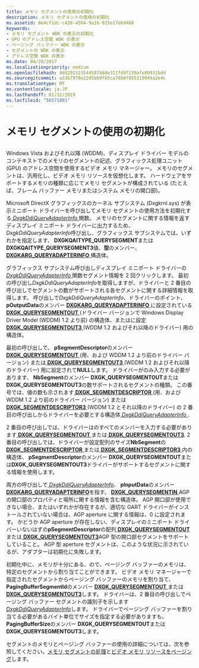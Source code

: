 ```yaml
---
title: メモリ セグメントの使用の初期化
description: メモリ セグメントの使用の初期化
ms.assetid: 8e4cf1dc-c428-4564-9a16-925e17e6d488
keywords:
- メモリ セグメント WDK の表示の初期化
- GPU のアドレス空間 WDK の表示
- ページング バッファー WDK の表示
- セグメントの WDK の表示
- アドレス空間 WDK の表示
ms.date: 04/20/2017
ms.localizationpriority: medium
ms.openlocfilehash: 9dd291523544587468e311fd9f139afe00931bdd
ms.sourcegitcommit: a33b7978e22d5bb9f65ca7056f955319049a2e4c
ms.translationtype: MT
ms.contentlocale: ja-JP
ms.lasthandoff: 01/31/2019
ms.locfileid: "56571891"
---
```

# <a name="initializing-use-of-memory-segments"></a>メモリ セグメントの使用の初期化


## <span id="ddk_initializing_use_of_memory_segments_gg"></span><span id="DDK_INITIALIZING_USE_OF_MEMORY_SEGMENTS_GG"></span>


Windows Vista およびそれ以降 (WDDM)、ディスプレイ ドライバー モデルのコンテキストでのメモリのセグメントの記述、グラフィックス処理ユニット (GPU) のアドレス空間を使用するビデオ メモリ マネージャー。 メモリのセグメントは、汎用化し、ビデオ メモリ リソースを仮想化します。 ハードウェアをサポートするメモリの種類に応じてメモリ セグメントが構成されている (たとえば、フレーム バッファー メモリまたはシステム メモリの開口部)。

Microsoft DirectX グラフィックスのカーネル サブシステム (Dxgkrnl.sys) が表示ミニポート ドライバーを呼び出してメモリ セグメントの使用方法を初期化する[ *DxgkDdiQueryAdapterInfo* ](https://msdn.microsoft.com/library/windows/hardware/ff559746)関数。 メモリのセグメントに関する情報を返すディスプレイ ミニポート ドライバーに出力するため、 *DxgkDdiQueryAdapterInfo*呼び出し、グラフィックス サブシステムでは、いずれかを指定します、 **DXGKQAITYPE\_QUERYSEGMENT**または**DXGKQAITYPE\_QUERYSEGMENT3**値、**型**のメンバー、 [ **DXGKARG\_QUERYADAPTERINFO** ](https://msdn.microsoft.com/library/windows/hardware/ff557621)構造体。

グラフィックス サブシステム呼び出しディスプレイ ミニポート ドライバーの[ *DxgkDdiQueryAdapterInfo* ](https://msdn.microsoft.com/library/windows/hardware/ff559746)関数セグメント情報を 2 回クリックします。 最初の呼び出し*DxgkDdiQueryAdapterInfo*を取得しますが、ドライバーと 2 番目の呼び出しでセグメントの数がサポートされる各セグメントに関する詳細情報を取得します。 呼び出しで*DxgkDdiQueryAdapterInfo*、ドライバーのポイント、 **pOutputData**のメンバー [ **DXGKARG\_QUERYADAPTERINFO** ](https://msdn.microsoft.com/library/windows/hardware/ff557621)に設定されている[ **DXGK\_QUERYSEGMENTOUT** ](https://msdn.microsoft.com/library/windows/hardware/ff562018) (ドライバー バージョンで Windows Display Driver Model (WDDM) 1.2 より前) の構造体、またはに設定[ **DXGK\_QUERYSEGMENTOUT3** ](https://msdn.microsoft.com/library/windows/hardware/hh464082) (WDDM 1.2 およびそれ以降のドライバー) 用の構造体。

最初の呼び出しで、 **pSegmentDescriptor**のメンバー [ **DXGK\_QUERYSEGMENTOUT** ](https://msdn.microsoft.com/library/windows/hardware/ff562018) (用、および WDDM 1.2 より前のドライバー バージョン) または[ **DXGK\_QUERYSEGMENTOUT3** ](https://msdn.microsoft.com/library/windows/hardware/hh464082) (WDDM 1.2 およびそれ以降のドライバー) 用に設定されて**NULL**します。 ドライバーがのみ入力する必要があります、 **NbSegment**のメンバー **DXGK\_QUERYSEGMENTOUT**または**DXGK\_QUERYSEGMENTOUT3**の数サポートされるセグメントの種類。 この番号では、値の数も示されます[ **DXGK\_SEGMENTDESCRIPTOR** ](https://msdn.microsoft.com/library/windows/hardware/ff562035) (用、および WDDM 1.2 より前のドライバー バージョン) または[ **DXGK\_SEGMENTDESCRIPTOR3** ](https://msdn.microsoft.com/library/windows/hardware/hh464086) (WDDM 1.2 とそれ以降のドライバー) の 2 番目の呼び出しからドライバーを必要とする構造体[ *DxgkDdiQueryAdapterInfo* ](https://msdn.microsoft.com/library/windows/hardware/ff559746).

2 番目の呼び出しでは、ドライバーはのすべてのメンバーを入力する必要があります[ **DXGK\_QUERYSEGMENTOUT** ](https://msdn.microsoft.com/library/windows/hardware/ff562018)または[ **DXGK\_QUERYSEGMENTOUT3**](https://msdn.microsoft.com/library/windows/hardware/hh464082). 2 番目の呼び出しでは、ドライバーが設定配列のサイズ**NbSegment**の[ **DXGK\_SEGMENTDESCRIPTOR** ](https://msdn.microsoft.com/library/windows/hardware/ff562035)または[ **DXGK\_SEGMENTDESCRIPTOR3** ](https://msdn.microsoft.com/library/windows/hardware/hh464086)内の構造体、 **pSegmentDescriptor**のメンバー **DXGK\_QUERYSEGMENTOUT**または**DXGK\_QUERYSEGMENTOUT3**ドライバーがサポートするセグメントに関する情報を使用します。

両方の呼び出しで[ *DxgkDdiQueryAdapterInfo*](https://msdn.microsoft.com/library/windows/hardware/ff559746)、 **pInputData**のメンバー [ **DXGKARG\_QUERYADAPTERINFO**](https://msdn.microsoft.com/library/windows/hardware/ff557621)を指す、 [ **DXGK\_QUERYSEGMENTIN** ](https://msdn.microsoft.com/library/windows/hardware/ff562015) AGP の開口部のプロパティと場所に関する情報を含む構造体。 AGP 開口部が使用できない場合、またはいずれかが存在するが、適切な GART ドライバーがインストールされていない場合は、AGP aperture に関する情報は、0 に設定されます。 かどうか AGP aperture が存在しない、ディスプレイのミニポート ドライバーいないはずの**pSegmentDescriptor**の配列[ **DXGK\_QUERYSEGMENTOUT** ](https://msdn.microsoft.com/library/windows/hardware/ff562018)または[ **DXGK\_QUERYSEGMENTOUT3**](https://msdn.microsoft.com/library/windows/hardware/hh464082)AGP 型の開口部セグメントをサポートしていること。 AGP 型 aperture セグメントは、このような状況に示されているが、アダプターは初期化に失敗します。

初期化中に、メモリが十分にある、ので、ページング バッファーのメモリは、特定のセグメントから割り当てことができます。 ビデオ メモリ マネージャーで指定されたセグメントからページング バッファーのメモリを割り当て、 **PagingBufferSegmentId**のメンバー [ **DXGK\_QUERYSEGMENTOUT** ](https://msdn.microsoft.com/library/windows/hardware/ff562018)または[ **DXGK\_QUERYSEGMENTOUT3**](https://msdn.microsoft.com/library/windows/hardware/hh464082)します。 ドライバーは、2 番目の呼び出しでページング バッファー セグメントの識別子を示します[ *DxgkDdiQueryAdapterInfo*](https://msdn.microsoft.com/library/windows/hardware/ff559746)します。 ドライバーでページング バッファーを割り当てる必要があるバイト単位でサイズを指定する必要がありますも、 **PagingBufferSize**のメンバー **DXGK\_QUERYSEGMENTOUT**または**DXGK\_QUERYSEGMENTOUT3**します。

セグメントのメモリとページング バッファーの使用の詳細については、次を参照してください。[メモリ セグメントの処理](handling-memory-segments.md)と[ビデオ メモリ リソースをページング](paging-video-memory-resources.md)します。

 

 





